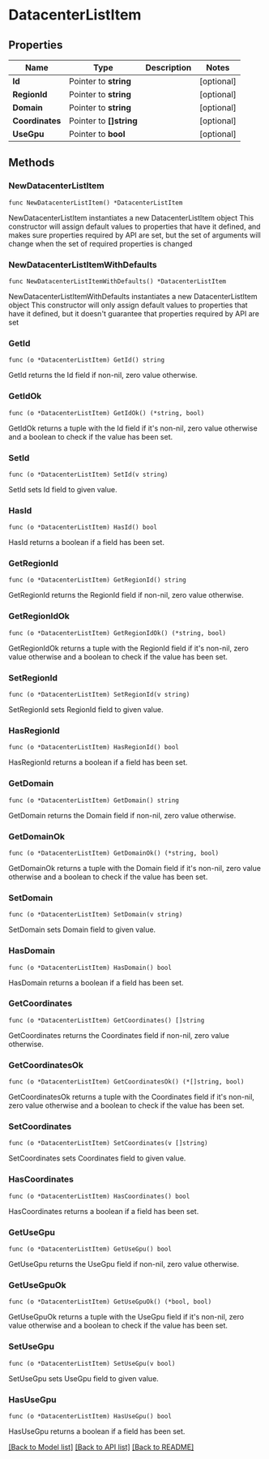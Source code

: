 # DatacenterListItem

## Properties

Name | Type | Description | Notes
------------ | ------------- | ------------- | -------------
**Id** | Pointer to **string** |  | [optional] 
**RegionId** | Pointer to **string** |  | [optional] 
**Domain** | Pointer to **string** |  | [optional] 
**Coordinates** | Pointer to **[]string** |  | [optional] 
**UseGpu** | Pointer to **bool** |  | [optional] 

## Methods

### NewDatacenterListItem

`func NewDatacenterListItem() *DatacenterListItem`

NewDatacenterListItem instantiates a new DatacenterListItem object
This constructor will assign default values to properties that have it defined,
and makes sure properties required by API are set, but the set of arguments
will change when the set of required properties is changed

### NewDatacenterListItemWithDefaults

`func NewDatacenterListItemWithDefaults() *DatacenterListItem`

NewDatacenterListItemWithDefaults instantiates a new DatacenterListItem object
This constructor will only assign default values to properties that have it defined,
but it doesn't guarantee that properties required by API are set

### GetId

`func (o *DatacenterListItem) GetId() string`

GetId returns the Id field if non-nil, zero value otherwise.

### GetIdOk

`func (o *DatacenterListItem) GetIdOk() (*string, bool)`

GetIdOk returns a tuple with the Id field if it's non-nil, zero value otherwise
and a boolean to check if the value has been set.

### SetId

`func (o *DatacenterListItem) SetId(v string)`

SetId sets Id field to given value.

### HasId

`func (o *DatacenterListItem) HasId() bool`

HasId returns a boolean if a field has been set.

### GetRegionId

`func (o *DatacenterListItem) GetRegionId() string`

GetRegionId returns the RegionId field if non-nil, zero value otherwise.

### GetRegionIdOk

`func (o *DatacenterListItem) GetRegionIdOk() (*string, bool)`

GetRegionIdOk returns a tuple with the RegionId field if it's non-nil, zero value otherwise
and a boolean to check if the value has been set.

### SetRegionId

`func (o *DatacenterListItem) SetRegionId(v string)`

SetRegionId sets RegionId field to given value.

### HasRegionId

`func (o *DatacenterListItem) HasRegionId() bool`

HasRegionId returns a boolean if a field has been set.

### GetDomain

`func (o *DatacenterListItem) GetDomain() string`

GetDomain returns the Domain field if non-nil, zero value otherwise.

### GetDomainOk

`func (o *DatacenterListItem) GetDomainOk() (*string, bool)`

GetDomainOk returns a tuple with the Domain field if it's non-nil, zero value otherwise
and a boolean to check if the value has been set.

### SetDomain

`func (o *DatacenterListItem) SetDomain(v string)`

SetDomain sets Domain field to given value.

### HasDomain

`func (o *DatacenterListItem) HasDomain() bool`

HasDomain returns a boolean if a field has been set.

### GetCoordinates

`func (o *DatacenterListItem) GetCoordinates() []string`

GetCoordinates returns the Coordinates field if non-nil, zero value otherwise.

### GetCoordinatesOk

`func (o *DatacenterListItem) GetCoordinatesOk() (*[]string, bool)`

GetCoordinatesOk returns a tuple with the Coordinates field if it's non-nil, zero value otherwise
and a boolean to check if the value has been set.

### SetCoordinates

`func (o *DatacenterListItem) SetCoordinates(v []string)`

SetCoordinates sets Coordinates field to given value.

### HasCoordinates

`func (o *DatacenterListItem) HasCoordinates() bool`

HasCoordinates returns a boolean if a field has been set.

### GetUseGpu

`func (o *DatacenterListItem) GetUseGpu() bool`

GetUseGpu returns the UseGpu field if non-nil, zero value otherwise.

### GetUseGpuOk

`func (o *DatacenterListItem) GetUseGpuOk() (*bool, bool)`

GetUseGpuOk returns a tuple with the UseGpu field if it's non-nil, zero value otherwise
and a boolean to check if the value has been set.

### SetUseGpu

`func (o *DatacenterListItem) SetUseGpu(v bool)`

SetUseGpu sets UseGpu field to given value.

### HasUseGpu

`func (o *DatacenterListItem) HasUseGpu() bool`

HasUseGpu returns a boolean if a field has been set.


[[Back to Model list]](../README.md#documentation-for-models) [[Back to API list]](../README.md#documentation-for-api-endpoints) [[Back to README]](../README.md)


